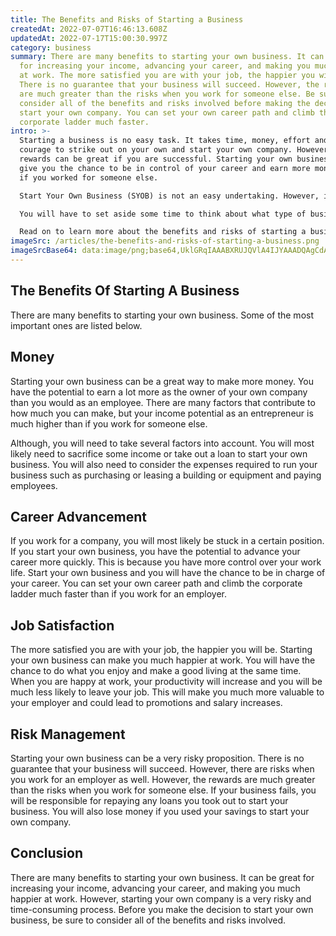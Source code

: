 ```yaml
---
title: The Benefits and Risks of Starting a Business
createdAt: 2022-07-07T16:46:13.608Z
updatedAt: 2022-07-17T15:00:30.997Z
category: business
summary: There are many benefits to starting your own business. It can be great
  for increasing your income, advancing your career, and making you much happier
  at work. The more satisfied you are with your job, the happier you will be.
  There is no guarantee that your business will succeed. However, the rewards
  are much greater than the risks when you work for someone else. Be sure to
  consider all of the benefits and risks involved before making the decision to
  start your own company. You can set your own career path and climb the
  corporate ladder much faster.
intro: >-
  Starting a business is no easy task. It takes time, money, effort and
  courage to strike out on your own and start your own company. However, the
  rewards can be great if you are successful. Starting your own business will
  give you the chance to be in control of your career and earn more money than
  if you worked for someone else. 

  Start Your Own Business (SYOB) is not an easy undertaking. However, it offers many benefits that cannot be obtained from any other source of employment. There are several considerations before you take this step; it requires careful planning and preparation.

  You will have to set aside some time to think about what type of business you want to start and why you want to do it. This article will help you answer those questions and determine if starting a business is right for you at this point in your life.

  Read on to learn more about the benefits and risks of starting a business so you can make the right choice for your personal situation
imageSrc: /articles/the-benefits-and-risks-of-starting-a-business.png
imageSrcBase64: data:image/png;base64,UklGRqIAAABXRUJQVlA4IJYAAADQAgCdASoKAAoAAUAmJYwCdAaMB5g/lEzKnbDB0HogAP7zVQv7zrMRMeS5+/63xGzM2eldna2+5fpD2S/JZEyz7VGYRPw29tgvn/zG0qe49k/O63XzZ/G0W0/R/0sI3Cge69drt2GHhx7wcwDKlWhGH7IP5rbxK6VYca0VkVQiqImwE5cLLm+s9Z+LH6EUAhvcapcQAAA=
---
```


## The Benefits Of Starting A Business

There are many benefits to starting your own business. Some of the most important ones are listed below.

## Money

Starting your own business can be a great way to make more money. You have the potential to earn a lot more as the owner of your own company than you would as an employee. There are many factors that contribute to how much you can make, but your income potential as an entrepreneur is much higher than if you work for someone else.

Although, you will need to take several factors into account. You will most likely need to sacrifice some income or take out a loan to start your own business. You will also need to consider the expenses required to run your business such as purchasing or leasing a building or equipment and paying employees.

## Career Advancement

If you work for a company, you will most likely be stuck in a certain position. If you start your own business, you have the potential to advance your career more quickly. This is because you have more control over your work life.
Start your own business and you will have the chance to be in charge of your career. You can set your own career path and climb the corporate ladder much faster than if you work for an employer.

## Job Satisfaction

The more satisfied you are with your job, the happier you will be. Starting your own business can make you much happier at work. You will have the chance to do what you enjoy and make a good living at the same time.
When you are happy at work, your productivity will increase and you will be much less likely to leave your job. This will make you much more valuable to your employer and could lead to promotions and salary increases.

## Risk Management

Starting your own business can be a very risky proposition. There is no guarantee that your business will succeed. However, there are risks when you work for an employer as well.
However, the rewards are much greater than the risks when you work for someone else.
If your business fails, you will be responsible for repaying any loans you took out to start your business. You will also lose money if you used your savings to start your own company.

## Conclusion

There are many benefits to starting your own business. It can be great for increasing your income, advancing your career, and making you much happier at work. However, starting your own company is a very risky and time-consuming process. Before you make the decision to start your own business, be sure to consider all of the benefits and risks involved.
